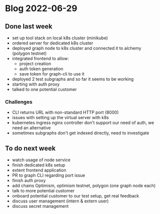 # Blog 2022-06-29

## Done last week

- set up tool stack on local k8s cluster (minikube)
- ordered server for dedicated k8s cluster
- deployed graph node to k8s cluster and connected it to alchemy (polygon testnet)
- integrated frontend to allow:
  - project creation
  - auth token generation
  - save token for graph-cli to use it
- deployed 2 test subgraphs and so far it seems to be working
- starting with auth proxy
- talked to one potential customer

### Challenges

- CLI returns URL with non-standard HTTP port (8000)
- issues with setting up the virtual server with k8s
- kubernetes ingress nginx controller don't support our need of auth, we need an alternative
- sometimes subgraphs don't get indexed directly, need to investigate

## To do next week

- watch usage of node service
- finish dedicated k8s setup
- extent frontend application
- PR to graph CLI regarding port issue
- finish auth proxy
- add chains Optimism, optimism testnet, polygon (one graph node each)
- talk to more potential customer
- onboard potential customer to our test setup, get real feedback
- discuss user management (intern & extern user)
- discuss secret management
